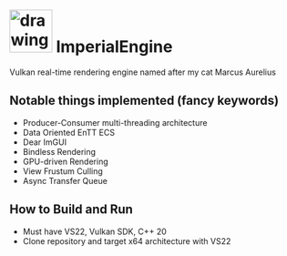 # <img src="https://user-images.githubusercontent.com/78436416/197327097-b2892935-c019-4148-8776-d2214d7f62c8.png" alt="drawing" width="75"/> ImperialEngine 
Vulkan real-time rendering engine named after my cat Marcus Aurelius



## Notable things implemented (fancy keywords)
* Producer-Consumer multi-threading architecture
* Data Oriented EnTT ECS
* Dear ImGUI
* Bindless Rendering
* GPU-driven Rendering
* View Frustum Culling
* Async Transfer Queue

## How to Build and Run
* Must have VS22, Vulkan SDK, C++ 20
* Clone repository and target x64 architecture with VS22
